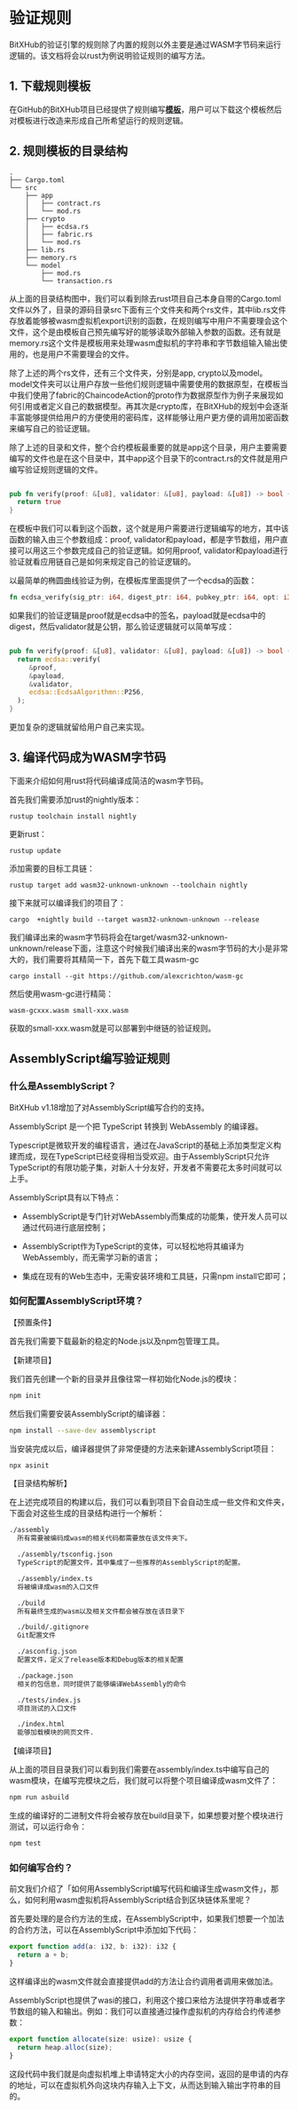 # 验证规则
BitXHub的验证引擎的规则除了内置的规则以外主要是通过WASM字节码来运行逻辑的。该文档将会以rust为例说明验证规则的编写方法。

## 1. 下载规则模板

在GitHub的BitXHub项目已经提供了规则编写[__模板__](https://github.com/meshplus/bitxhub/tree/master/example/rule_example)，用户可以下载这个模板然后对模板进行改造来形成自己所希望运行的规则逻辑。

## 2. 规则模板的目录结构

```text
.
├── Cargo.toml
└── src
    ├── app
    │   ├── contract.rs
    │   └── mod.rs
    ├── crypto
    │   ├── ecdsa.rs
    │   ├── fabric.rs
    │   └── mod.rs
    ├── lib.rs
    ├── memory.rs
    └── model
        ├── mod.rs
        └── transaction.rs
```

从上面的目录结构图中，我们可以看到除去rust项目自己本身自带的Cargo.toml文件以外了，目录的源码目录src下面有三个文件夹和两个rs文件，其中lib.rs文件存放着能够被wasm虚拟机export识别的函数，在规则编写中用户不需要理会这个文件，这个是由模板自己预先编写好的能够读取外部输入参数的函数。还有就是memory.rs这个文件是模板用来处理wasm虚拟机的字符串和字节数组输入输出使用的，也是用户不需要理会的文件。

除了上述的两个rs文件，还有三个文件夹，分别是app, crypto以及model。model文件夹可以让用户存放一些他们规则逻辑中需要使用的数据原型，在模板当中我们使用了fabric的ChaincodeAction的proto作为数据原型作为例子来展现如何引用或者定义自己的数据模型。再其次是crypto库，在BitXHub的规划中会逐渐丰富能够提供给用户的方便使用的密码库，这样能够让用户更方便的调用加密函数来编写自己的验证逻辑。

除了上述的目录和文件，整个合约模板最重要的就是app这个目录，用户主要需要编写的文件也是在这个目录中，其中app这个目录下的contract.rs的文件就是用户编写验证规则逻辑的文件。

```rust

pub fn verify(proof: &[u8], validator: &[u8], payload: &[u8]) -> bool {
  return true
}
```

在模板中我们可以看到这个函数，这个就是用户需要进行逻辑编写的地方，其中该函数的输入由三个参数组成：proof, validator和payload，都是字节数组，用户直接可以用这三个参数完成自己的验证逻辑。如何用proof, validator和payload进行验证就看应用链自己是如何来规定自己的验证逻辑的。

以最简单的椭圆曲线验证为例，在模板库里面提供了一个ecdsa的函数：

```rust
fn ecdsa_verify(sig_ptr: i64, digest_ptr: i64, pubkey_ptr: i64, opt: i32) -> i32;
```

如果我们的验证逻辑是proof就是ecdsa中的签名，payload就是ecdsa中的digest，然后validator就是公钥，那么验证逻辑就可以简单写成：

```rust

pub fn verify(proof: &[u8], validator: &[u8], payload: &[u8]) -> bool {
  return ecdsa::verify(
     &proof,
     &payload,
     &validator,
     ecdsa::EcdsaAlgorithmn::P256,
  );
}
```

更加复杂的逻辑就留给用户自己来实现。

## 3. 编译代码成为WASM字节码

下面来介绍如何用rust将代码编译成简洁的wasm字节码。

首先我们需要添加rust的nightly版本：

```shell
rustup toolchain install nightly
```

更新rust：

```shell
rustup update
```

添加需要的目标工具链：

```shell
rustup target add wasm32-unknown-unknown --toolchain nightly
```

接下来就可以编译我们的项目了：

```text
cargo  +nightly build --target wasm32-unknown-unknown --release
```

我们编译出来的wasm字节码将会在target/wasm32-unknown-unknown/release下面，注意这个时候我们编译出来的wasm字节码的大小是非常大的，我们需要将其精简一下，首先下载工具wasm-gc

```text
cargo install --git https://github.com/alexcrichton/wasm-gc
```

然后使用wasm-gc进行精简：

```text
wasm-gcxxx.wasm small-xxx.wasm
```

获取的small-xxx.wasm就是可以部署到中继链的验证规则。

## AssemblyScript编写验证规则

### 什么是AssemblyScript？

BitXHub v1.18增加了对AssemblyScript编写合约的支持。

AssemblyScript 是一个把 TypeScript 转换到 WebAssembly 的编译器。

Typescript是微软开发的编程语言，通过在JavaScript的基础上添加类型定义构建而成，现在TypeScript已经变得相当受欢迎。由于AssemblyScript只允许TypeScript的有限功能子集，对新人十分友好，开发者不需要花太多时间就可以上手。

AssemblyScript具有以下特点：

- AssemblyScript是专门针对WebAssembly而集成的功能集，使开发人员可以通过代码进行底层控制；

- AssemblyScript作为TypeScript的变体，可以轻松地将其编译为WebAssembly，而无需学习新的语言；

- 集成在现有的Web生态中，无需安装环境和工具链，只需npm install它即可；

### 如何配置AssemblyScript环境？

【预置条件】

首先我们需要下载最新的稳定的Node.js以及npm包管理工具。

【新建项目】

我们首先创建一个新的目录并且像往常一样初始化Node.js的模块：

```bash
npm init
```
然后我们需要安装AssemblyScript的编译器：

```bash
npm install --save-dev assemblyscript
```
当安装完成以后，编译器提供了非常便捷的方法来新建AssemblyScript项目：

```bash
npx asinit
```
【目录结构解析】

在上述完成项目的构建以后，我们可以看到项目下会自动生成一些文件和文件夹，下面会对这些生成的目录结构进行一个解析：
```bash
./assembly
  所有需要被编码成wasm的相关代码都需要放在该文件夹下。

  ./assembly/tsconfig.json
  TypeScript的配置文件，其中集成了一些推荐的AssemblyScript的配置。

  ./assembly/index.ts
  将被编译成wasm的入口文件

  ./build
  所有最终生成的wasm以及相关文件都会被存放在该目录下

  ./build/.gitignore
  Git配置文件

  ./asconfig.json
  配置文件，定义了release版本和Debug版本的相关配置

  ./package.json
  相关的包信息，同时提供了能够编译WebAssembly的命令

  ./tests/index.js
  项目测试的入口文件

  ./index.html
  能够加载模块的网页文件.
```
【编译项目】

从上面的项目目录我们可以看到我们需要在assembly/index.ts中编写自己的wasm模块，在编写完模块之后，我们就可以将整个项目编译成wasm文件了：
```bash
npm run asbuild
```
生成的编译好的二进制文件将会被存放在build目录下，如果想要对整个模块进行测试，可以运行命令：
```bash
npm test
```

### 如何编写合约？
前文我们介绍了「如何用AssemblyScript编写代码和编译生成wasm文件」，那么，如何利用wasm虚拟机将AssemblyScript结合到区块链体系里呢？

首先要处理的是合约方法的生成，在AssemblyScript中，如果我们想要一个加法的合约方法，可以在AssemblyScript中添加如下代码：

```javascript
export function add(a: i32, b: i32): i32 {
  return a + b;
}
```
这样编译出的wasm文件就会直接提供add的方法让合约调用者调用来做加法。

AssemblyScript也提供了wasi的接口，利用这个接口来给方法提供字符串或者字节数组的输入和输出。例如：我们可以直接通过操作虚拟机的内存给合约传递参数：

```javascript
export function allocate(size: usize): usize {
  return heap.alloc(size);
}
```
这段代码中我们就是向虚拟机堆上申请特定大小的内存空间，返回的是申请的内存的地址，可以在虚拟机外向这块内存输入上下文，从而达到输入输出字符串的目的。
